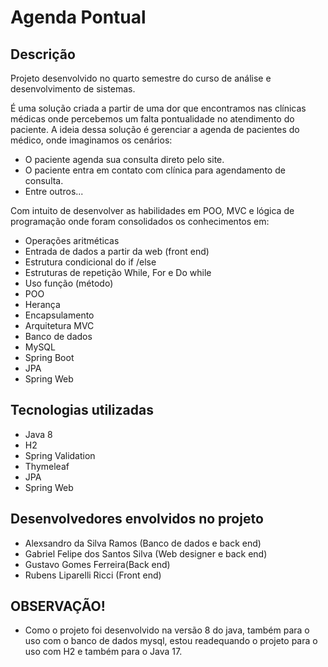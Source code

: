 # Agenda Pontual

## Descrição

Projeto desenvolvido no quarto semestre do curso de análise e desenvolvimento de sistemas.

É uma solução criada a partir de uma dor que encontramos nas clínicas médicas onde percebemos um falta pontualidade no atendimento do paciente.
A ideia dessa solução é gerenciar a agenda de pacientes do médico, onde imaginamos os cenários:
- O paciente agenda sua consulta direto pelo site.
- O paciente entra em contato com clínica para agendamento de consulta.
- Entre outros...

Com intuito de desenvolver as habilidades em POO, MVC e lógica de programação onde foram consolidados os conhecimentos em:

- Operações aritméticas
- Entrada de dados a partir da web (front end)
- Estrutura condicional do if /else
- Estruturas de repetição While, For e Do while
- Uso função (método)
- POO
- Herança
- Encapsulamento
- Arquitetura MVC
- Banco de dados
- MySQL
- Spring Boot
- JPA
- Spring Web

## Tecnologias utilizadas

- Java 8
- H2
- Spring Validation
- Thymeleaf
- JPA
- Spring Web

## Desenvolvedores envolvidos no projeto
 - Alexsandro da Silva Ramos (Banco de dados e back end)
 - Gabriel Felipe dos Santos Silva (Web designer e back end)
 - Gustavo Gomes Ferreira(Back end)
 - Rubens Liparelli Ricci (Front end)

## OBSERVAÇÃO!

- Como o projeto foi desenvolvido na versão 8 do java, também para o uso com o banco de dados mysql, estou readequando o projeto para o uso com H2 e também para o Java 17.
